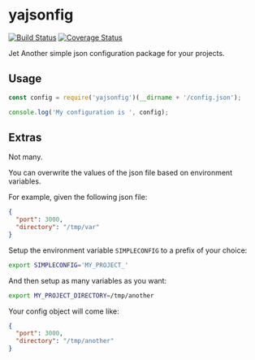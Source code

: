 yajsonfig
==========
[![Build Status](https://travis-ci.org/arcturus/yajsonfig.svg?branch=master)](https://travis-ci.org/arcturus/yajsonfig) [![Coverage Status](https://coveralls.io/repos/github/arcturus/yajsonfig/badge.svg?branch=master)](https://coveralls.io/github/arcturus/yajsonfig?branch=master)

Jet Another simple json configuration package for your projects.

Usage
-----
```javascript
const config = require('yajsonfig')(__dirname + '/config.json');

console.log('My configuration is ', config);
```

Extras
------
Not many.

You can overwrite the values of the json file based on environment variables.

For example, given the following json file:
```json
{
  "port": 3000,
  "directory": "/tmp/var"
}
```

Setup the environment variable ``SIMPLECONFIG`` to a prefix of your choice:

```bash
export SIMPLECONFIG='MY_PROJECT_'
```

And then setup as many variables as you want:

```bash
export MY_PROJECT_DIRECTORY=/tmp/another
```

Your config object will come like:

```json
{
  "port": 3000,
  "directory": "/tmp/another"
}
```
